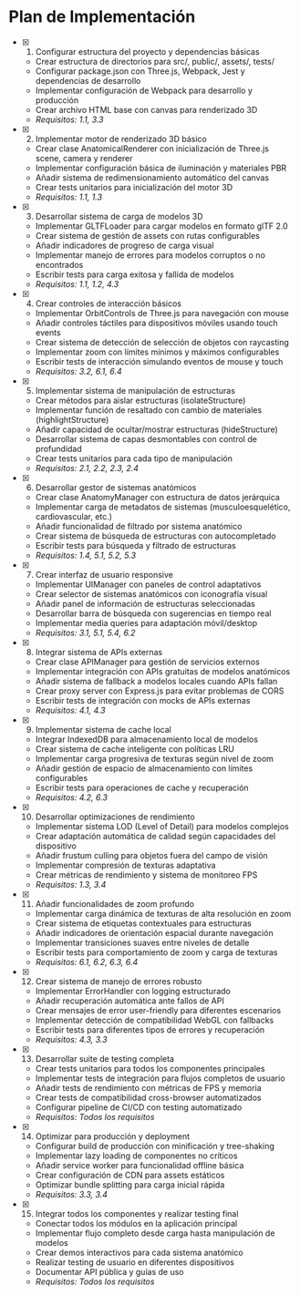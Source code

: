 # Plan de Implementación

- [x] 1. Configurar estructura del proyecto y dependencias básicas









  - Crear estructura de directorios para src/, public/, assets/, tests/
  - Configurar package.json con Three.js, Webpack, Jest y dependencias de desarrollo
  - Implementar configuración de Webpack para desarrollo y producción
  - Crear archivo HTML base con canvas para renderizado 3D
  - _Requisitos: 1.1, 3.3_

- [x] 2. Implementar motor de renderizado 3D básico









  - Crear clase AnatomicalRenderer con inicialización de Three.js scene, camera y renderer
  - Implementar configuración básica de iluminación y materiales PBR
  - Añadir sistema de redimensionamiento automático del canvas
  - Crear tests unitarios para inicialización del motor 3D
  - _Requisitos: 1.1, 1.3_

- [x] 3. Desarrollar sistema de carga de modelos 3D









  - Implementar GLTFLoader para cargar modelos en formato glTF 2.0
  - Crear sistema de gestión de assets con rutas configurables
  - Añadir indicadores de progreso de carga visual
  - Implementar manejo de errores para modelos corruptos o no encontrados
  - Escribir tests para carga exitosa y fallida de modelos
  - _Requisitos: 1.1, 1.2, 4.3_

- [x] 4. Crear controles de interacción básicos





  - Implementar OrbitControls de Three.js para navegación con mouse
  - Añadir controles táctiles para dispositivos móviles usando touch events
  - Crear sistema de detección de selección de objetos con raycasting
  - Implementar zoom con límites mínimos y máximos configurables
  - Escribir tests de interacción simulando eventos de mouse y touch
  - _Requisitos: 3.2, 6.1, 6.4_

- [x] 5. Implementar sistema de manipulación de estructuras









  - Crear métodos para aislar estructuras (isolateStructure)
  - Implementar función de resaltado con cambio de materiales (highlightStructure)
  - Añadir capacidad de ocultar/mostrar estructuras (hideStructure)
  - Desarrollar sistema de capas desmontables con control de profundidad
  - Crear tests unitarios para cada tipo de manipulación
  - _Requisitos: 2.1, 2.2, 2.3, 2.4_

- [x] 6. Desarrollar gestor de sistemas anatómicos































  - Crear clase AnatomyManager con estructura de datos jerárquica
  - Implementar carga de metadatos de sistemas (musculoesquelético, cardiovascular, etc.)
  - Añadir funcionalidad de filtrado por sistema anatómico
  - Crear sistema de búsqueda de estructuras con autocompletado
  - Escribir tests para búsqueda y filtrado de estructuras
  - _Requisitos: 1.4, 5.1, 5.2, 5.3_

- [x] 7. Crear interfaz de usuario responsive








  - Implementar UIManager con paneles de control adaptativos
  - Crear selector de sistemas anatómicos con iconografía visual
  - Añadir panel de información de estructuras seleccionadas
  - Desarrollar barra de búsqueda con sugerencias en tiempo real
  - Implementar media queries para adaptación móvil/desktop
  - _Requisitos: 3.1, 5.1, 5.4, 6.2_

- [x] 8. Integrar sistema de APIs externas








  - Crear clase APIManager para gestión de servicios externos
  - Implementar integración con APIs gratuitas de modelos anatómicos
  - Añadir sistema de fallback a modelos locales cuando APIs fallan
  - Crear proxy server con Express.js para evitar problemas de CORS
  - Escribir tests de integración con mocks de APIs externas
  - _Requisitos: 4.1, 4.3_

- [x] 9. Implementar sistema de cache local





  - Integrar IndexedDB para almacenamiento local de modelos
  - Crear sistema de cache inteligente con políticas LRU
  - Implementar carga progresiva de texturas según nivel de zoom
  - Añadir gestión de espacio de almacenamiento con límites configurables
  - Escribir tests para operaciones de cache y recuperación
  - _Requisitos: 4.2, 6.3_

- [x] 10. Desarrollar optimizaciones de rendimiento








  - Implementar sistema LOD (Level of Detail) para modelos complejos
  - Crear adaptación automática de calidad según capacidades del dispositivo
  - Añadir frustum culling para objetos fuera del campo de visión
  - Implementar compresión de texturas adaptativa
  - Crear métricas de rendimiento y sistema de monitoreo FPS
  - _Requisitos: 1.3, 3.4_

- [x] 11. Añadir funcionalidades de zoom profundo





  - Implementar carga dinámica de texturas de alta resolución en zoom
  - Crear sistema de etiquetas contextuales para estructuras
  - Añadir indicadores de orientación espacial durante navegación
  - Implementar transiciones suaves entre niveles de detalle
  - Escribir tests para comportamiento de zoom y carga de texturas
  - _Requisitos: 6.1, 6.2, 6.3, 6.4_

- [x] 12. Crear sistema de manejo de errores robusto





  - Implementar ErrorHandler con logging estructurado
  - Añadir recuperación automática ante fallos de API
  - Crear mensajes de error user-friendly para diferentes escenarios
  - Implementar detección de compatibilidad WebGL con fallbacks
  - Escribir tests para diferentes tipos de errores y recuperación
  - _Requisitos: 4.3, 3.3_

- [x] 13. Desarrollar suite de testing completa





  - Crear tests unitarios para todos los componentes principales
  - Implementar tests de integración para flujos completos de usuario
  - Añadir tests de rendimiento con métricas de FPS y memoria
  - Crear tests de compatibilidad cross-browser automatizados
  - Configurar pipeline de CI/CD con testing automatizado
  - _Requisitos: Todos los requisitos_

- [x] 14. Optimizar para producción y deployment









  - Configurar build de producción con minificación y tree-shaking
  - Implementar lazy loading de componentes no críticos
  - Añadir service worker para funcionalidad offline básica
  - Crear configuración de CDN para assets estáticos
  - Optimizar bundle splitting para carga inicial rápida
  - _Requisitos: 3.3, 3.4_

- [x] 15. Integrar todos los componentes y realizar testing final





  - Conectar todos los módulos en la aplicación principal
  - Implementar flujo completo desde carga hasta manipulación de modelos
  - Crear demos interactivos para cada sistema anatómico
  - Realizar testing de usuario en diferentes dispositivos
  - Documentar API pública y guías de uso
  - _Requisitos: Todos los requisitos_